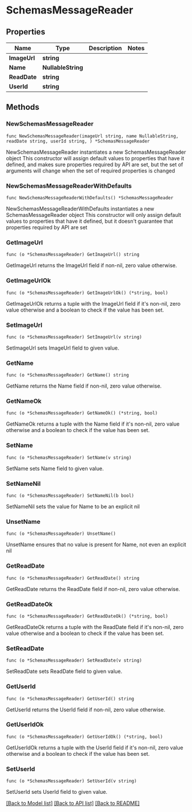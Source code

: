 # SchemasMessageReader

## Properties

Name | Type | Description | Notes
------------ | ------------- | ------------- | -------------
**ImageUrl** | **string** |  | 
**Name** | **NullableString** |  | 
**ReadDate** | **string** |  | 
**UserId** | **string** |  | 

## Methods

### NewSchemasMessageReader

`func NewSchemasMessageReader(imageUrl string, name NullableString, readDate string, userId string, ) *SchemasMessageReader`

NewSchemasMessageReader instantiates a new SchemasMessageReader object
This constructor will assign default values to properties that have it defined,
and makes sure properties required by API are set, but the set of arguments
will change when the set of required properties is changed

### NewSchemasMessageReaderWithDefaults

`func NewSchemasMessageReaderWithDefaults() *SchemasMessageReader`

NewSchemasMessageReaderWithDefaults instantiates a new SchemasMessageReader object
This constructor will only assign default values to properties that have it defined,
but it doesn't guarantee that properties required by API are set

### GetImageUrl

`func (o *SchemasMessageReader) GetImageUrl() string`

GetImageUrl returns the ImageUrl field if non-nil, zero value otherwise.

### GetImageUrlOk

`func (o *SchemasMessageReader) GetImageUrlOk() (*string, bool)`

GetImageUrlOk returns a tuple with the ImageUrl field if it's non-nil, zero value otherwise
and a boolean to check if the value has been set.

### SetImageUrl

`func (o *SchemasMessageReader) SetImageUrl(v string)`

SetImageUrl sets ImageUrl field to given value.


### GetName

`func (o *SchemasMessageReader) GetName() string`

GetName returns the Name field if non-nil, zero value otherwise.

### GetNameOk

`func (o *SchemasMessageReader) GetNameOk() (*string, bool)`

GetNameOk returns a tuple with the Name field if it's non-nil, zero value otherwise
and a boolean to check if the value has been set.

### SetName

`func (o *SchemasMessageReader) SetName(v string)`

SetName sets Name field to given value.


### SetNameNil

`func (o *SchemasMessageReader) SetNameNil(b bool)`

 SetNameNil sets the value for Name to be an explicit nil

### UnsetName
`func (o *SchemasMessageReader) UnsetName()`

UnsetName ensures that no value is present for Name, not even an explicit nil
### GetReadDate

`func (o *SchemasMessageReader) GetReadDate() string`

GetReadDate returns the ReadDate field if non-nil, zero value otherwise.

### GetReadDateOk

`func (o *SchemasMessageReader) GetReadDateOk() (*string, bool)`

GetReadDateOk returns a tuple with the ReadDate field if it's non-nil, zero value otherwise
and a boolean to check if the value has been set.

### SetReadDate

`func (o *SchemasMessageReader) SetReadDate(v string)`

SetReadDate sets ReadDate field to given value.


### GetUserId

`func (o *SchemasMessageReader) GetUserId() string`

GetUserId returns the UserId field if non-nil, zero value otherwise.

### GetUserIdOk

`func (o *SchemasMessageReader) GetUserIdOk() (*string, bool)`

GetUserIdOk returns a tuple with the UserId field if it's non-nil, zero value otherwise
and a boolean to check if the value has been set.

### SetUserId

`func (o *SchemasMessageReader) SetUserId(v string)`

SetUserId sets UserId field to given value.



[[Back to Model list]](../README.md#documentation-for-models) [[Back to API list]](../README.md#documentation-for-api-endpoints) [[Back to README]](../README.md)


